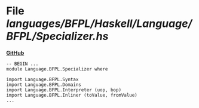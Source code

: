 # File _languages/BFPL/Haskell/Language/BFPL/Specializer.hs_
**[GitHub](https://github.com/softlang/yas/blob/master/languages/BFPL/Haskell/Language/BFPL/Specializer.hs)**
```
-- BEGIN ...
module Language.BFPL.Specializer where

import Language.BFPL.Syntax
import Language.BFPL.Domains
import Language.BFPL.Interpreter (uop, bop)
import Language.BFPL.Inliner (toValue, fromValue)
...
```
